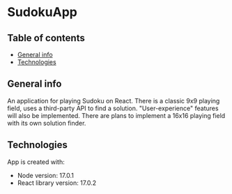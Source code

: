 # SudokuApp
## Table of contents
* [General info](#general-info)
* [Technologies](#technologies)

## General info
An application for playing Sudoku on React. There is a classic 9x9 playing field, uses a third-party API to find a solution. "User-experience" features will also be implemented.
There are plans to implement a 16x16 playing field with its own solution finder.

## Technologies
App is created with:
* Node version: 17.0.1
* React library version: 17.0.2